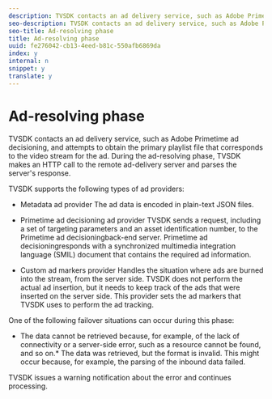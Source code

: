 ```yaml
---
description: TVSDK contacts an ad delivery service, such as Adobe Primetime ad decisioning, and attempts to obtain the primary playlist file that corresponds to the video stream for the ad. During the ad-resolving phase, TVSDK makes an HTTP call to the remote ad-delivery server and parses the server's response.
seo-description: TVSDK contacts an ad delivery service, such as Adobe Primetime ad decisioning, and attempts to obtain the primary playlist file that corresponds to the video stream for the ad. During the ad-resolving phase, TVSDK makes an HTTP call to the remote ad-delivery server and parses the server's response.
seo-title: Ad-resolving phase
title: Ad-resolving phase
uuid: fe276042-cb13-4eed-b81c-550afb6869da
index: y
internal: n
snippet: y
translate: y
---
```


# Ad-resolving phase

TVSDK contacts an ad delivery service, such as Adobe Primetime ad decisioning, and attempts to obtain the primary playlist file that corresponds to the video stream for the ad. During the ad-resolving phase, TVSDK makes an HTTP call to the remote ad-delivery server and parses the server's response.

TVSDK supports the following types of ad providers: 
* Metadata ad provider The ad data is encoded in plain-text JSON files. 

* Primetime ad decisioning ad provider TVSDK sends a request, including a set of targeting parameters and an asset identification number, to the Primetime ad decisioningback-end server. Primetime ad decisioningresponds with a synchronized multimedia integration language (SMIL) document that contains the required ad information. 

* Custom ad markers provider Handles the situation where ads are burned into the stream, from the server side. TVSDK does not perform the actual ad insertion, but it needs to keep track of the ads that were inserted on the server side. This provider sets the ad markers that TVSDK uses to perform the ad tracking. 





One of the following failover situations can occur during this phase: 
* The data cannot be retrieved because, for example, of the lack of connectivity or a server-side error, such as a resource cannot be found, and so on.* The data was retrieved, but the format is invalid. This might occur because, for example, the parsing of the inbound data failed. 





TVSDK issues a warning notification about the error and continues processing. 
